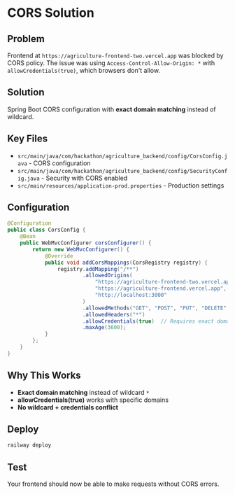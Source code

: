 # CORS Solution

## Problem
Frontend at `https://agriculture-frontend-two.vercel.app` was blocked by CORS policy. The issue was using `Access-Control-Allow-Origin: *` with `allowCredentials(true)`, which browsers don't allow.

## Solution
Spring Boot CORS configuration with **exact domain matching** instead of wildcard.

## Key Files
- `src/main/java/com/hackathon/agriculture_backend/config/CorsConfig.java` - CORS configuration
- `src/main/java/com/hackathon/agriculture_backend/config/SecurityConfig.java` - Security with CORS enabled
- `src/main/resources/application-prod.properties` - Production settings

## Configuration
```java
@Configuration
public class CorsConfig {
    @Bean
    public WebMvcConfigurer corsConfigurer() {
        return new WebMvcConfigurer() {
            @Override
            public void addCorsMappings(CorsRegistry registry) {
                registry.addMapping("/**")
                        .allowedOrigins(
                            "https://agriculture-frontend-two.vercel.app",
                            "https://agriculture-frontend.vercel.app",
                            "http://localhost:3000"
                        )
                        .allowedMethods("GET", "POST", "PUT", "DELETE", "OPTIONS", "PATCH", "HEAD")
                        .allowedHeaders("*")
                        .allowCredentials(true)  // Requires exact domain, not "*"
                        .maxAge(3600);
            }
        };
    }
}
```

## Why This Works
- **Exact domain matching** instead of wildcard `*`
- **allowCredentials(true)** works with specific domains
- **No wildcard + credentials conflict**

## Deploy
```bash
railway deploy
```

## Test
Your frontend should now be able to make requests without CORS errors.
